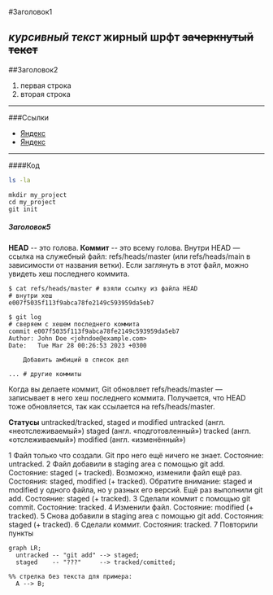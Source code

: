 #Заголовок1


_курсивный текст_
**жирный шрфт**
~~зачеркнутый текст~~
----


##Заголовок2
1. первая строка
2. вторая строка
----


###Ссылки
* [Яндекс](https://www.yandex.ru)
* [Яндекс](https://www.yandex.ru "Я Яндекс")
----

####Код
```bash
ls -la
```
```
mkdir my_project
cd my_project
git init
```


##### Заголовок5
**HEAD** -- это голова.
**Коммит** -- это всему голова.
Внутри HEAD — ссылка на служебный файл: refs/heads/master (или refs/heads/main в зависимости от названия ветки). Если заглянуть в этот файл, можно увидеть хеш последнего коммита.
```
$ cat refs/heads/master # взяли ссылку из файла HEAD
# внутри хеш
e007f5035f113f9abca78fe2149c593959da5eb7

$ git log 
# сверяем с хешем последнего коммита
commit e007f5035f113f9abca78fe2149c593959da5eb7
Author: John Doe <johndoe@example.com>
Date:   Tue Mar 28 00:26:53 2023 +0300

    Добавить амбиций в список дел

... # другие коммиты
```
Когда вы делаете коммит, Git обновляет refs/heads/master — записывает в него хеш последнего коммита. Получается, что HEAD тоже обновляется, так как ссылается на refs/heads/master.

**Статусы** untracked/tracked, staged и modified
untracked (англ. «неотслеживаемый»)
staged (англ. «подготовленный»)
tracked (англ. «отслеживаемый»)
modified (англ. «изменённый»)

1 Файл только что создали. Git про него ещё ничего не знает. Состояние: untracked.
2 Файл добавили в staging area с помощью git add. Состояние: staged (+ tracked).
	Возможно, изменили файл ещё раз. Состояния: staged, modified (+ tracked).
	Обратите внимание: staged и modified у одного файла, но у разных его версий.
	Ещё раз выполнили git add. Состояние: staged (+ tracked).
3 Сделали коммит с помощью git commit. Состояние: tracked.
4 Изменили файл. Состояние: modified (+ tracked).
5 Снова добавили в staging area с помощью git add. Состояния: staged (+ tracked).
6 Сделали коммит. Состояния: tracked.
7 Повторили пункты 

```mermaid
graph LR;
  untracked -- "git add" --> staged;
  staged    -- "???"     --> tracked/comitted;

%% стрелка без текста для примера: 
  A --> B;
``` 

